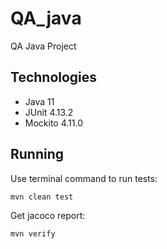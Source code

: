# QA_java
QA Java Project
## Technologies
- Java 11
- JUnit 4.13.2
- Mockito 4.11.0
## Running
Use terminal command to run tests:
   ```
   mvn clean test
   ```
Get jacoco report:
   ```
   mvn verify
   ```
